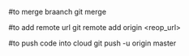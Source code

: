 #to merge braanch
git merge <nayabranch>

#to add remote url
git remote add origin <reop_url>

#to push code into cloud
git push -u origin master